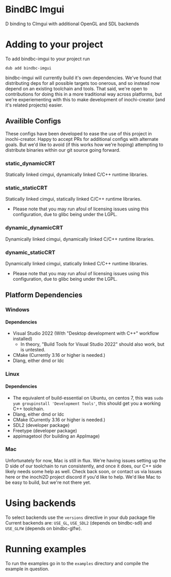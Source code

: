 # BindBC Imgui
D binding to CImgui with additional OpenGL and SDL backends

# Adding to your project
To add bindbc-imgui to your project run
```
dub add bindbc-imgui
```
bindbc-imgui will currently build it's own dependencies. We've found that distributing deps for all possible targets too onerous, and so instead now depend on an existing toolchain and tools. That said, we're open to contributions for doing this in a more traditional way across platforms, but we're experiementing with this to make development of inochi-creator (and it's related projects) easier. 

## Availible Configs
These configs have been developed to ease the use of this project in inochi-creator. Happy to accept PRs for additional configs with alternate goals. But we'd like to avoid (if this works how we're hoping) attempting to distribute binaries within our git source going forward.

### static_dynamicCRT
Statically linked cimgui, dynamically linked C/C++ runtime libraries.
### static_staticCRT
Statically linked cimgui, statically linked C/C++ runtime libraries.
 - Please note that you may run afoul of licensing issues using this configuration, due to glibc being under the LGPL. 
### dynamic_dynamicCRT
Dynamically linked cimgui, dynamically linked C/C++ runtime libraries.
### dynamic_staticCRT
Dynamically linked cimgui, statically linked C/C++ runtime libraries.
 - Please note that you may run afoul of licensing issues using this configuration, due to glibc being under the LGPL. 

## Platform Dependencies
### Windows
#### Dependencies
- Visual Studio 2022 (With "Desktop development with C++" workflow installed)
  - In theory, "Build Tools for Visual Studio 2022" should also work, but is untested.
- CMake (Currently 3.16 or higher is needed.)
- Dlang, either dmd or ldc

### Linux
#### Dependencies
- The equivalent of build-essential on Ubuntu, on centos 7, this was `sudo yum groupinstall 'Development Tools'`, this should get you a working C++ toolchain.
- Dlang, either dmd or ldc
- CMake (Currently 3.16 or higher is needed.)
- SDL2 (developer package)
- Freetype (developer package)
- appimagetool (for building an AppImage)

### Mac
Unfortunately for now, Mac is still in flux. We're having issues setting up the D side of our toolchain to run consistently, and once it does, our C++ side likely needs some help as well. Check back soon, or contact us via Issues here or the inochi2D project discord if you'd like to help. We'd like Mac to be easy to build, but we're not there yet.

# Using backends
To select backends use the `versions` directive in your dub package file
Current backends are: `USE_GL`, `USE_SDL2` (depends on bindbc-sdl) and `USE_GLFW` (depends on bindbc-glfw).

# Running examples
To run the examples go in to the `examples` directory and compile the example in question.
